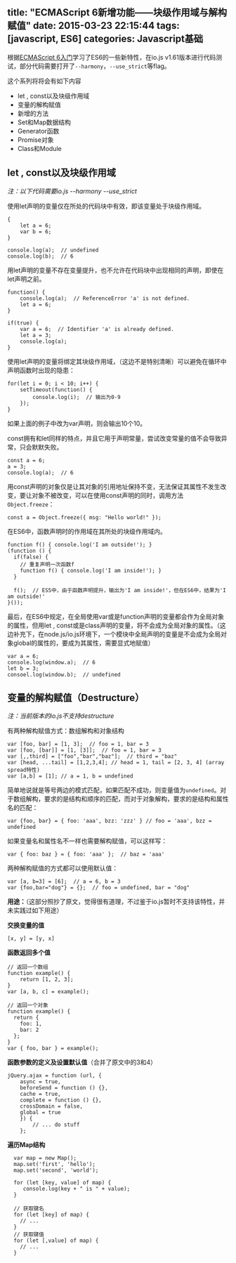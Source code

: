 title: "ECMAScript 6新增功能——块级作用域与解构赋值"
date: 2015-03-23 22:15:44
tags: [javascript, ES6]
categories: Javascript基础
---

根据[ECMAScript 6入门](http://es6.ruanyifeng.com/)学习了ES6的一些新特性，在io.js v1.61版本进行代码测试，部分代码需要打开了`--harmony`，`--use_strict`等flag。

这个系列将将会有如下内容
- let , const以及块级作用域
- 变量的解构赋值
- 新增的方法
- Set和Map数据结构
- Generator函数
- Promise对象
- Class和Module

<!-- more -->

## let , const以及块级作用域

*注：以下代码需要io.js --harmony --use_strict*

使用let声明的变量仅在所处的代码块中有效，即该变量处于块级作用域。

```
{
    let a = 6;
    var b = 6;
}

console.log(a);  // undefined
console.log(b);  // 6
```

用let声明的变量不存在变量提升，也不允许在代码块中出现相同的声明，即使在let声明之前。

```
function() {
    console.log(a);  // ReferenceError 'a' is not defined.
    let a = 6;
}

if(true) {
    var a = 6;  // Identifier 'a' is already defined.
    let a = 3;
    console.log(a);
}
```

使用let声明的变量将绑定其块级作用域，（这边不是特别清晰）可以避免在循环中声明函数时出现的隐患：
```
for(let i = 0; i < 10; i++) {
    setTimeout(function() {
        console.log(i);  // 输出为0-9
    });
}
```
如果上面的例子中改为var声明，则会输出10个10。

const拥有和let同样的特点，并且它用于声明常量，尝试改变常量的值不会导致异常，只会默默失败。
```
const a = 6;
a = 3;
console.log(a);  // 6
```

用const声明的对象仅是让其对象的引用地址保持不变，无法保证其属性不发生改变，要让对象不被改变，可以在使用const声明的同时，调用方法`Object.freeze`：
```
const a = Object.freeze({ msg: "Hello world!" });
```

在ES6中，函数声明时的作用域在其所处的块级作用域内。
```
function f() { console.log('I am outside!'); }
(function () {
  if(false) {
    // 重复声明一次函数f
    function f() { console.log('I am inside!'); }
  }
 
  f();  // ES5中，由于函数声明提升，输出为'I am inside!'，但在ES6中，结果为'I am outside!'
}());
```

最后，在ES6中规定，在全局使用var或是function声明的变量都会作为全局对象的属性，但用let , const或是class声明的变量，将不会成为全局对象的属性。（这边补充下，在node.js/io.js环境下，一个模块中全局声明的变量是不会成为全局对象global的属性的，要成为其属性，需要显式地赋值）
```
var a = 6;
console.log(window.a);  // 6
let b = 3;
consoel.log(window.b);  // undefined
```

## 变量的解构赋值（Destructure）

*注：当前版本的io.js不支持destructure*

有两种解构赋值方式：数组解构和对象结构
```
var [foo, bar] = [1, 3];  // foo = 1, bar = 3
var [foo, [bar]] = [1, [3]];  // foo = 1, bar = 3
var [,,third] = ["foo","bar","baz"];  // third = "baz"
var [head, ...tail] = [1,2,3,4]; // head = 1, tail = [2, 3, 4] (array spread特性)
var [a,b] = [1]; // a = 1, b = undefined
```

简单地说就是等号两边的模式匹配，如果匹配不成功，则变量值为`undefined`。对于数组解构，要求的是结构和顺序的匹配，而对于对象解构，要求的是结构和属性名的匹配：
```
var {foo, bar} = { foo: 'aaa', bzz: 'zzz' } // foo = 'aaa', bzz = undefined
```

如果变量名和属性名不一样也需要解构赋值，可以这样写：
```
var { foo: baz } = { foo: 'aaa' };  // baz = 'aaa'
```

两种解构赋值的方式都可以使用默认值：
```
var [a, b=3] = [6];  // a = 6, b = 3
var {foo,bar="dog"} = {};  // foo = undefined, bar = "dog"
```

**用途：**（这部分照抄了原文，觉得很有道理，不过鉴于io.js暂时不支持该特性，并未实践过如下用途）

**交换变量的值**
```
[x, y] = [y, x]
```

**函数返回多个值**
```
// 返回一个数组
function example() {
    return [1, 2, 3];
}
var [a, b, c] = example();

// 返回一个对象
function example() {
  return {
    foo: 1,
    bar: 2
  };
}
var { foo, bar } = example();
```

**函数参数的定义及设置默认值**（合并了原文中的3和4）
```
jQuery.ajax = function (url, {
    async = true,
    beforeSend = function () {},
    cache = true,
    complete = function () {},
    crossDomain = false,
    global = true
    }) {
        // ... do stuff
    };
```

**遍历Map结构**
```
  var map = new Map();
  map.set('first', 'hello');
  map.set('second', 'world');
  
  for (let [key, value] of map) {
     console.log(key + " is " + value);
  }
  
  // 获取键名
  for (let [key] of map) {
    // ...
  } 
  // 获取键值
  for (let [,value] of map) {
    // ...
  }
```


